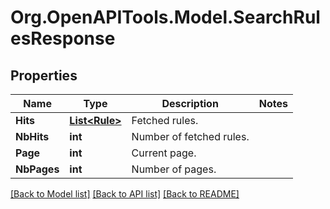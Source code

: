 # Org.OpenAPITools.Model.SearchRulesResponse

## Properties

Name | Type | Description | Notes
------------ | ------------- | ------------- | -------------
**Hits** | [**List&lt;Rule&gt;**](Rule.md) | Fetched rules. | 
**NbHits** | **int** | Number of fetched rules. | 
**Page** | **int** | Current page. | 
**NbPages** | **int** | Number of pages. | 

[[Back to Model list]](../README.md#documentation-for-models) [[Back to API list]](../README.md#documentation-for-api-endpoints) [[Back to README]](../README.md)

